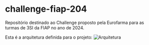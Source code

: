 # challenge-fiap-204
Repositório destinado ao Challenge proposto pela Eurofarma para as turmas de 3SI da FIAP no ano de 2024.


Esta é a arquitetura definida para o projeto:
![Arquitetura](https://github.com/vinicius015/challenge-fiap-2024/assets/61382361/79b5528f-d361-44c6-85e2-d59e9eb757e9)
